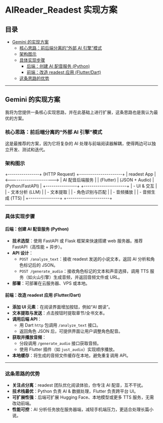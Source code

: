 # AIReader_Readest 实现方案

## 目录
- [Gemini 的实现方案](#gemini-的实现方案)
  - [核心思路：前后端分离的“外部 AI 引擎”模式](#核心思路前后端分离的外部-ai-引擎模式)
  - [架构图示](#架构图示)
  - [具体实现步骤](#具体实现步骤)
    - [后端：创建 AI 配音服务 (Python)](#后端创建-ai-配音服务-python)
    - [前端：改造 readest 应用 (Flutter/Dart)](#前端改造-readest-应用-flutterdart)
  - [这条思路的优势](#这条思路的优势)

---

## Gemini 的实现方案

我将为您提供一条核心实现思路，并在此基础上进行扩展，这条思路也是我认为最优的方案。

### 核心思路：前后端分离的“外部 AI 引擎”模式
这是最推荐的方案，因为它将复杂的 AI 处理与前端阅读器解耦，使得两边可以独立开发、测试和迭代。

### 架构图示

+----------------+ (HTTP Request) +----------------------+
| readest App | <----------------------> | AI 配音后端服务 |
| (Flutter) | 		(JSON + Audio) 		 | (Python/FastAPI) |
+----------------+ 						+----------------------+
| - UI & 交互 | 						 | - 文本分析 (LLM) |
| - 文本提取 | 							 | - 角色识别与匹配 |
| - 音频播放 | 							 | - 音频生成 (TTS) |
+----------------+ 						+----------------------+

---

### 具体实现步骤

#### 后端：创建 AI 配音服务 (Python)
- **技术选型**：使用 FastAPI 或 Flask 框架来快速搭建 web 服务器。推荐 FastAPI（高性能 + 异步）。  
- **API 设计**：
  - `POST /analyze_text`：接收 readest 发送的小说文本，返回 AI 分析和角色标记后的 JSON。  
  - `POST /generate_audio`：接收角色标记的文本和声音选择，调用 TTS 服务（如火山引擎）生成音频，并返回音频文件或 URL。  
- **部署**：可部署在云服务器、VPS 或本地。  

#### 前端：改造 readest 应用 (Flutter/Dart)
- **添加 UI 元素**：在阅读界面增加按钮，例如“AI 朗读”。  
- **文本提取与发送**：点击按钮时提取章节/全书文本。  
- **调用后端 API**：  
  - 用 Dart `http` 包调用 `/analyze_text` 接口。  
  - 返回角色 JSON 后，可提供界面让用户调整角色配音。  
- **获取并播放音频**：  
  - 分段调用 `/generate_audio` 接口获取音频。  
  - 使用 Flutter 插件（如 `just_audio`）实现顺序播放。  
- **本地缓存**：将生成的音频文件缓存在本地，避免重复调用 API。  

---

### 这条思路的优势
- **关注点分离**：readest 团队优化阅读体验，你专注 AI 配音，互不干扰。  
- **技术栈最优**：Python 负责 AI & 数据处理，Flutter 负责跨平台 UI。  
- **可扩展性强**：后端可扩展 Hugging Face、本地模型或更多 TTS 服务，无需改动前端。  
- **性能可控**：AI 分析任务放在服务器端，减轻手机端压力，更适合处理长篇小说。  
